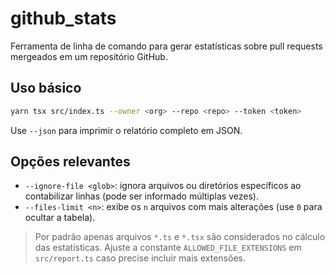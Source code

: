 # github_stats

Ferramenta de linha de comando para gerar estatísticas sobre pull requests mergeados em um repositório GitHub.

## Uso básico

```bash
yarn tsx src/index.ts --owner <org> --repo <repo> --token <token>
```

Use `--json` para imprimir o relatório completo em JSON.

## Opções relevantes

- `--ignore-file <glob>`: ignora arquivos ou diretórios específicos ao contabilizar linhas (pode ser informado múltiplas vezes).
- `--files-limit <n>`: exibe os `n` arquivos com mais alterações (use `0` para ocultar a tabela).

> Por padrão apenas arquivos `*.ts` e `*.tsx` são considerados no cálculo das estatísticas. Ajuste a constante `ALLOWED_FILE_EXTENSIONS` em `src/report.ts` caso precise incluir mais extensões.

